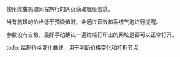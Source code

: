 使用爬虫抓取同程旅行的网页获取航班信息。

当有航班的价格低于预设值时，会通过音效和系统气泡进行提醒。

参数没有自检，最好手动确认一遍终端打印出的网址是否可以正常打开。

todo: 绘制价格变化曲线，用于判断价格变化和打折节点
